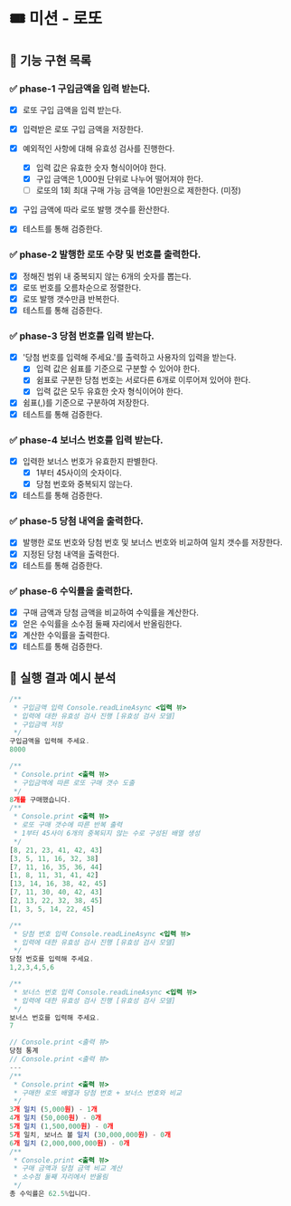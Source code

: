 # 🎟️ 미션 - 로또

## 🚀 기능 구현 목록

### ✅ phase-1 구입금액을 입력 받는다.

- [x] 로또 구입 금액을 입력 받는다.

- [x] 입력받은 로또 구입 금액을 저장한다.
- [x] 예외적인 사항에 대해 유효성 검사를 진행한다.
  - [x] 입력 값은 유효한 숫자 형식이어야 한다.
  - [x] 구입 금액은 1,000원 단위로 나누어 떨어져야 한다.
  - [ ] 로또의 1회 최대 구매 가능 금액을 10만원으로 제한한다. (미정)
- [x] 구입 금액에 따라 로또 발행 갯수를 환산한다.
- [x] 테스트를 통해 검증한다.

### ✅ phase-2 발행한 로또 수량 및 번호를 출력한다.

- [x] 정해진 범위 내 중복되지 않는 6개의 숫자를 뽑는다.
- [x] 로또 번호를 오름차순으로 정렬한다.
- [x] 로또 발행 갯수만큼 반복한다.
- [x] 테스트를 통해 검증한다.

### ✅ phase-3 당첨 번호를 입력 받는다.

- [x] '당첨 번호를 입력해 주세요.'를 출력하고 사용자의 입력을 받는다.
  - [x] 입력 값은 쉼표를 기준으로 구분할 수 있어야 한다.
  - [x] 쉼표로 구분한 당첨 번호는 서로다른 6개로 이루어져 있어야 한다.
  - [x] 입력 값은 모두 유효한 숫자 형식이어야 한다.
- [x] 쉼표(,)를 기준으로 구분하여 저장한다.
- [x] 테스트를 통해 검증한다.

### ✅ phase-4 보너스 번호를 입력 받는다.

- [x] 입력한 보너스 번호가 유효한지 판별한다.
  - [x] 1부터 45사이의 숫자이다.
  - [x] 당첨 번호와 중복되지 않는다.
- [x] 테스트를 통해 검증한다.

### ✅ phase-5 당첨 내역을 출력한다.

- [x] 발행한 로또 번호와 당첨 번호 및 보너스 번호와 비교하여 일치 갯수를 저장한다.
- [x] 지정된 당첨 내역을 출력한다.
- [x] 테스트를 통해 검증한다.

### ✅ phase-6 수익률을 출력한다.

- [x] 구매 금액과 당첨 금액을 비교하여 수익률을 계산한다.
- [x] 얻은 수익률을 소수점 둘째 자리에서 반올림한다.
- [x] 계산한 수익률을 출력한다.
- [x] 테스트를 통해 검증한다.

## 🔎 실행 결과 예시 분석

```javascript
/**
 * 구입금액 입력 Console.readLineAsync <입력 뷰>
 * 입력에 대한 유효성 검사 진행 [유효성 검사 모델]
 * 구입금액 저장
 */
구입금액을 입력해 주세요.
8000

/**
 * Console.print <출력 뷰>
 * 구입금액에 따른 로또 구매 갯수 도출
 */
8개를 구매했습니다.
/**
 * Console.print <출력 뷰>
 * 로또 구매 갯수에 따른 반복 출력
 * 1부터 45사이 6개의 중복되지 않는 수로 구성된 배열 생성
 */
[8, 21, 23, 41, 42, 43]
[3, 5, 11, 16, 32, 38]
[7, 11, 16, 35, 36, 44]
[1, 8, 11, 31, 41, 42]
[13, 14, 16, 38, 42, 45]
[7, 11, 30, 40, 42, 43]
[2, 13, 22, 32, 38, 45]
[1, 3, 5, 14, 22, 45]

/**
 * 당첨 번호 입력 Console.readLineAsync <입력 뷰>
 * 입력에 대한 유효성 검사 진행 [유효성 검사 모델]
 */
당첨 번호를 입력해 주세요.
1,2,3,4,5,6

/**
 * 보너스 번호 입력 Console.readLineAsync <입력 뷰>
 * 입력에 대한 유효성 검사 진행 [유효성 검사 모델]
 */
보너스 번호를 입력해 주세요.
7

// Console.print <출력 뷰>
당첨 통계
// Console.print <출력 뷰>
---
/**
 * Console.print <출력 뷰>
 * 구매한 로또 배열과 당첨 번호 + 보너스 번호와 비교
 */
3개 일치 (5,000원) - 1개
4개 일치 (50,000원) - 0개
5개 일치 (1,500,000원) - 0개
5개 일치, 보너스 볼 일치 (30,000,000원) - 0개
6개 일치 (2,000,000,000원) - 0개
/**
 * Console.print <출력 뷰>
 * 구매 금액과 당첨 금액 비교 계산
 * 소수점 둘째 자리에서 반올림
 */
총 수익률은 62.5%입니다.
```
